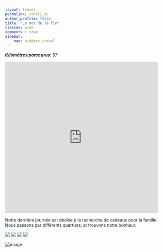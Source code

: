 ```yaml
---
layout: travel
permalink: /chili_4/
author_profile: false
title: "Le mot de la fin"
classes: wide
comments : true
sidebar:
    nav: sidebar-travel
---
```


<!-- jQuery 1.8 or later, 33 KB -->
<script src="https://ajax.googleapis.com/ajax/libs/jquery/1.11.1/jquery.min.js"></script>

<!-- Fotorama from CDNJS, 19 KB -->
<link  href="https://cdnjs.cloudflare.com/ajax/libs/fotorama/4.6.4/fotorama.css" rel="stylesheet">
<script src="https://cdnjs.cloudflare.com/ajax/libs/fotorama/4.6.4/fotorama.js"></script>

***Kilomètres parcourus***: *57*

<iframe src="https://www.google.com/maps/d/u/0/embed?mid=1kkjAA3H1TlVXZC3gx6Fm9VmA-iAgKF_Q" width="100%" height="500" frameBorder="0"></iframe>

<br>

Notre dernière journée est dédiée à la recherche de cadeaux pour la famille. Nous passons par différents quartiers, et trouvons notre bonheur.

<div class="fotorama">
  <img src="https://drive.google.com/uc?id=1SjsH4sDuPRPW-sba4B1KX7BSB-0f0bUI">
  <img src="https://drive.google.com/uc?id=1Pdu5bYfc2aMai4xaUy__eb9aBPT1bep5">
  <img src="https://drive.google.com/uc?id=1PiOWriGdYMej7y2FVLkGQ_avl41ll53j">
  <img src="https://drive.google.com/uc?id=1m8Th0wwDSw9PoDk9UnGZCZuYbqzMESAf">
</div>



![image](https://drive.google.com/uc?id=1-lILImiqv6_vsYBwMSFv4jP_ViLrXoPD)

